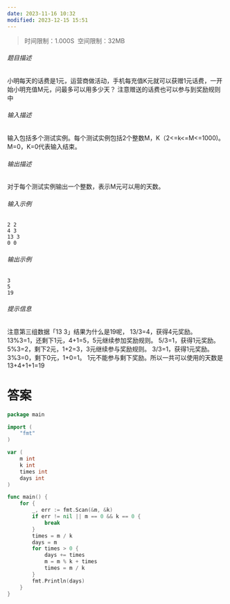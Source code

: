 ```yaml
---
date: 2023-11-16 10:32
modified: 2023-12-15 15:51
---
```


>时间限制：1.000S  空间限制：32MB

###### 题目描述

小明每天的话费是1元，运营商做活动，手机每充值K元就可以获赠1元话费，一开始小明充值M元，问最多可以用多少天？ 注意赠送的话费也可以参与到奖励规则中

###### 输入描述

输入包括多个测试实例。每个测试实例包括2个整数M，K（2<=k<=M<=1000)。M=0，K=0代表输入结束。

###### 输出描述

对于每个测试实例输出一个整数，表示M元可以用的天数。

###### 输入示例

```
2 2
4 3
13 3
0 0
```

###### 输出示例

```
3
5
19
```

###### 提示信息

注意第三组数据「13 3」结果为什么是19呢， 13/3=4，获得4元奖励。 13%3=1，还剩下1元，4+1=5，5元继续参加奖励规则。 5/3=1，获得1元奖励。 5%3=2，剩下2元，1+2=3，3元继续参与奖励规则。 3/3=1，获得1元奖励。 3%3=0，剩下0元，1+0=1。 1元不能参与剩下奖励。所以一共可以使用的天数是 13+4+1+1=19

# 答案
```go
package main

import (
    "fmt"
)

var (
    m int
    k int
    times int
    days int
)

func main() {
    for {
        _, err := fmt.Scan(&m, &k)
        if err != nil || m == 0 && k == 0 {
            break
        }
        times = m / k
        days = m
        for times > 0 {
            days += times
            m = m % k + times
            times = m / k
        }
        fmt.Println(days)
    }
}
```
